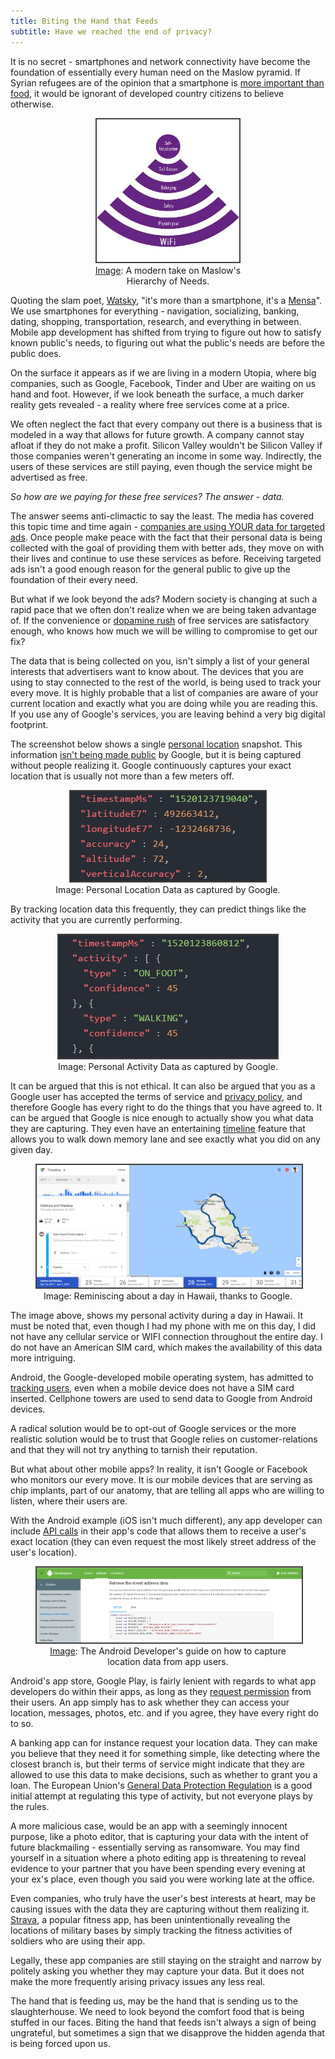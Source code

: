 ```yaml
---
title: Biting the Hand that Feeds
subtitle: Have we reached the end of privacy?
---
```


It is no secret - smartphones and network connectivity have become the foundation of essentially every human need on the Maslow pyramid. If Syrian refugees are of the opinion that a smartphone is [more important than food](http://www.independent.co.uk/news/world/europe/why-do-refugees-have-smartphones-syrian-woman-explains-perfectly-refugee-crisis-a7025356.html), it would be ignorant of developed country citizens to believe otherwise.

<p align="center">
  <figure align="center">
    <img src="/img/blog/app_privacy/maslow.jpg" width="228" height="228" title="https://www.pacetechnical.com/fast-wifi-basic-human-needs/" style="border: #404040 2px solid;">
    <figcaption> <a href="https://www.pacetechnical.com/fast-wifi-basic-human-needs/">Image</a>: A modern take on Maslow's<br>Hierarchy of Needs.</figcaption>
  </figure>
</p>

Quoting the slam poet, [Watsky](https://genius.com/Watsky-awesome-phone-commercial-lyrics), "it's more than a smartphone, it's a [Mensa](https://en.wikipedia.org/wiki/Mensa_International)". We use smartphones for everything - navigation, socializing, banking, dating, shopping, transportation, research, and everything in between. Mobile app development has shifted from trying to figure out how to satisfy known public's needs, to figuring out what the public's needs are before the public does.

On the surface it appears as if we are living in a modern Utopia, where big companies, such as Google, Facebook, Tinder and Uber are waiting on us hand and foot. However, if we look beneath the surface, a much darker reality gets revealed - a reality where free services come at a price.

We often neglect the fact that every company out there is a business that is modeled in a way that allows for future growth. A company cannot stay afloat if they do not make a profit. Silicon Valley wouldn't be Silicon Valley if those companies weren't generating an income in some way. Indirectly, the users of these services are still paying, even though the service might be advertised as free.

*So how are we paying for these free services? The answer - data.*

The answer seems anti-climactic to say the least. The media has covered this topic time and time again - [companies are using YOUR data for targeted ads](https://lifehacker.com/5994380/how-facebook-uses-your-data-to-target-ads-even-offline). Once people make peace with the fact that their personal data is being collected with the goal of providing them with better ads, they move on with their lives and continue to use these services as before. Receiving targeted ads isn't a good enough reason for the general public to give up the foundation of their every need.

But what if we look beyond the ads? Modern society is changing at such a rapid pace that we often don't realize when we are being taken advantage of. If the convenience or [dopamine rush](https://www.ama.org/publications/MarketingNews/Pages/feeding-the-addiction.aspx) of free services are satisfactory enough, who knows how much we will be willing to compromise to get our fix?

The data that is being collected on you, isn't simply a list of your general interests that advertisers want to know about. The devices that you are using to stay connected to the rest of the world, is being used to track your every move. It is highly probable that a list of companies are aware of your current location and exactly what you are doing while you are reading this. If you use any of Google's services, you are leaving behind a very big digital footprint.

The screenshot below shows a single [personal location](https://support.google.com/accounts/answer/3024190?hl=en) snapshot. This information [isn't being made public](https://privacy.google.com/your-data.html) by Google, but it is being captured without people realizing it. Google continuously captures your exact location that is usually not more than a few meters off.

<p align="center">
  <figure align="center">
    <img src="/img/blog/app_privacy/activity_4.PNG" title="Location" style="border: #404040 2px solid;">
    <figcaption>Image: Personal Location Data as captured by Google.</figcaption>
  </figure>
</p>

By tracking location data this frequently, they can predict things like the activity that you are currently performing.

<p align="center">
  <figure align="center">
    <img src="/img/blog/app_privacy/activity_2.PNG" title="Activity" style="border: #404040 2px solid;">
    <figcaption>Image: Personal Activity Data as captured by Google.</figcaption>
  </figure>
</p>

It can be argued that this is not ethical. It can also be argued that you as a Google user has accepted the terms of service and [privacy policy](https://www.google.com/policies/privacy/), and therefore Google has every right to do the things that you have agreed to. It can be argued that Google is nice enough to actually show you what data they are capturing. They even have an entertaining [timeline](https://www.google.com/maps/timeline?pb) feature that allows you to walk down memory lane and see exactly what you did on any given day.

<p align="center">
  <figure align="center">
    <img src="/img/blog/app_privacy/google_timeline.PNG" title="Timeline" style="border: #404040 2px solid;">
    <figcaption>Image: Reminiscing about a day in Hawaii, thanks to Google. </figcaption>
  </figure>
</p>

The image above, shows my personal activity during a day in Hawaii. It must be noted that, even though I had my phone with me on this day, I did not have any cellular service or WIFI connection throughout the entire day. I do not have an American SIM card, which makes the availability of this data more intriguing.

Android, the Google-developed mobile operating system, has admitted to [tracking users](https://qz.com/1131515/google-collects-android-users-locations-even-when-location-services-are-disabled/), even when a mobile device does not have a SIM card inserted. Cellphone towers are used to send data to Google from Android devices.

A radical solution would be to opt-out of Google services or the more realistic solution would be to trust that Google relies on customer-relations and that they will not try anything to tarnish their reputation.

But what about other mobile apps? In reality, it isn't Google or Facebook who monitors our every move. It is our mobile devices that are serving as chip implants, part of our anatomy, that are telling all apps who are willing to listen, where their users are.

With the Android example (iOS isn't much different), any app developer can include [API calls](https://developer.android.com/training/location/display-address.html) in their app's code that allows them to receive a user's exact location (they can even request the most likely street address of the user's location).

<p align="center">
  <figure align="center">
    <img src="/img/blog/app_privacy/android_address.PNG" title="https://developer.android.com/training/location/display-address.html" style="border: #404040 2px solid;">
    <figcaption> <a href="https://developer.android.com/training/location/display-address.html">Image</a>: The Android Developer's guide on how to capture location data from app users.</figcaption>
  </figure>
</p>

Android's app store, Google Play, is fairly lenient with regards to what app developers do within their apps, as long as they [request permission](https://developer.android.com/training/location/retrieve-current.html) from their users. An app simply has to ask whether they can access your location, messages, photos, etc. and if you agree, they have every right do to so.

A banking app can for instance request your location data. They can make you believe that they need it for something simple, like detecting where the closest branch is, but their terms of service might indicate that they are allowed to use this data to make decisions, such as whether to grant you a loan. The European Union's [General Data Protection Regulation](https://www.eugdpr.org/) is a good initial attempt at regulating this type of activity, but not everyone plays by the rules.

A more malicious case, would be an app with a seemingly innocent purpose, like a photo editor, that is capturing your data with the intent of future blackmailing - essentially serving as ransomware. You may find yourself in a situation where a photo editing app is threatening to reveal evidence to your partner that you have been spending every evening at your ex's place, even though you said you were working late at the office.

Even companies, who truly have the user's best interests at heart, may be causing issues with the data they are capturing without them realizing it. [Strava](https://techcrunch.com/2018/01/28/strava-exposes-military-bases/), a popular fitness app, has been unintentionally revealing the locations of military bases by simply tracking the fitness activities of soldiers who are using their app.

Legally, these app companies are still staying on the straight and narrow by politely asking you whether they may capture your data. But it does not make the more frequently arising privacy issues any less real.

The hand that is feeding us, may be the hand that is sending us to the slaughterhouse. We need to look beyond the comfort food that is being stuffed in our faces. Biting the hand that feeds isn't always a sign of being ungrateful, but sometimes a sign that we disapprove the hidden agenda that is being forced upon us.
